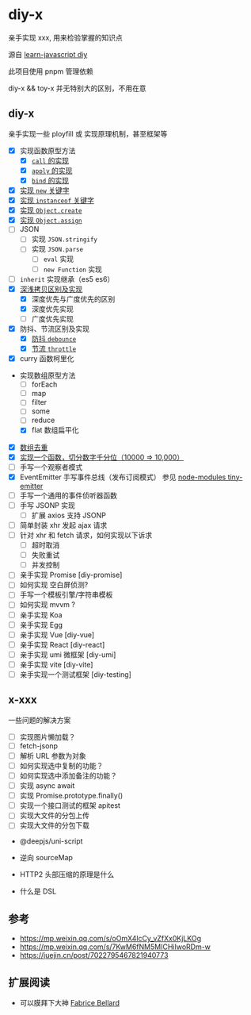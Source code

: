 # diy-x

亲手实现 xxx, 用来检验掌握的知识点

源自 [learn-javascript diy](https://github.com/cloudyan/learn-javascript/tree/master/diy)

此项目使用 pnpm 管理依赖

diy-x && toy-x 并无特别大的区别，不用在意

## diy-x

亲手实现一些 ployfill 或 实现原理机制，甚至框架等

- [x] 实现函数原型方法
  - [x] [`call` 的实现](./my-call-apply-bind/readme.md)
  - [x] [`apply` 的实现](./my-call-apply-bind/readme.md)
  - [x] [`bind` 的实现](./my-call-apply-bind/readme.md)
- [x] [实现 `new` 关键字](./my-new/readme.md)
- [x] [实现 `instanceof` 关键字](./my-instanceof/readme.md)
- [x] [实现 `Object.create`](./polyfill-object/create.js)
- [x] [实现 `Object.assign`](./polyfill-object/assign.js)
- [ ] JSON
  - [ ] 实现 `JSON.stringify`
  - [ ] 实现 `JSON.parse`
    - [ ] `eval` 实现
    - [ ] `new Function` 实现
- [ ] `inherit` 实现继承（es5 es6）
- [x] [深浅拷贝区别及实现](./my-clone/readme.md)
  - [x] 深度优先与广度优先的区别
  - [x] 深度优先实现
  - [ ] 广度优先实现
- [x] 防抖、节流区别及实现
  - [x] [防抖 `debounce`](./my-debounce-throttle/readme.md)
  - [x] [节流 `throttle`](./my-debounce-throttle/readme.md)
- [x] curry 函数柯里化
- 实现数组原型方法
  - [ ] forEach
  - [ ] map
  - [ ] filter
  - [ ] some
  - [ ] reduce
  - [x] flat 数组扁平化
- [x] [数组去重](./my-unique/readme.md)
- [x] [实现一个函数，切分数字千分位（10000 => 10,000）](./utils/src/number.js)
- [ ] 手写一个观察者模式
- [x] EventEmitter 手写事件总线（发布订阅模式） 参见 [node-modules tiny-emitter](https://github.com/cloudyan/npm-modules/blob/dev/packages/emitter/readme.md)
- [ ] 手写一个通用的事件侦听器函数
- [ ] 手写 JSONP 实现
  - [ ] 扩展 axios 支持 JSONP
- [ ] 简单封装 xhr 发起 ajax 请求
- [ ] 针对 xhr 和 fetch 请求，如何实现以下诉求
  - [ ] 超时取消
  - [ ] 失败重试
  - [ ] 并发控制
- [ ] 亲手实现 Promise [diy-promise]
- [ ] 如何实现 空白屏侦测?
- [ ] 手写一个模板引擎/字符串模板
- [ ] 如何实现 mvvm ?
- [ ] 亲手实现 Koa
- [ ] 亲手实现 Egg
- [ ] 亲手实现 Vue [diy-vue]
- [ ] 亲手实现 React [diy-react]
- [ ] 亲手实现 umi 微框架 [diy-umi]
- [ ] 亲手实现 vite [diy-vite]
- [ ] 亲手实现一个测试框架 [diy-testing]

## x-xxx

一些问题的解决方案

- [ ] 实现图片懒加载？
- [ ] fetch-jsonp
- [ ] 解析 URL 参数为对象
- [ ] 如何实现选中复制的功能？
- [ ] 如何实现选中添加备注的功能？
- [ ] 实现 async await
- [ ] 实现 Promise.prototype.finally()
- [ ] 实现一个接口测试的框架 apitest
- [ ] 实现大文件的分包上传
- [ ] 实现大文件的分包下载
- @deepjs/uni-script
- 逆向 sourceMap


- HTTP2 头部压缩的原理是什么
- 什么是 DSL

## 参考

- https://mp.weixin.qq.com/s/oOmX4lcCy_vZfXx0KjLKOg
- https://mp.weixin.qq.com/s/7KwM6fNM5MICHiIwoRDm-w
- https://juejin.cn/post/7022795467821940773

## 扩展阅读

- 可以膜拜下大神 [Fabrice Bellard](https://bellard.org/)
